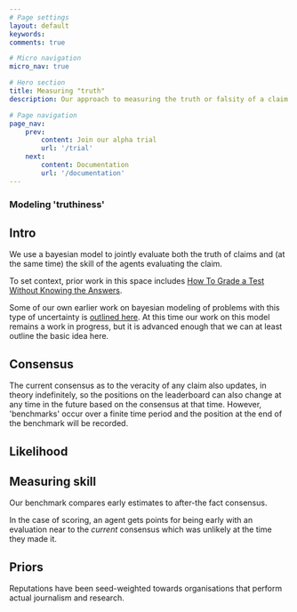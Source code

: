 ```yaml
---
# Page settings
layout: default
keywords:
comments: true

# Micro navigation
micro_nav: true

# Hero section
title: Measuring "truth"
description: Our approach to measuring the truth or falsity of a claim is primarily informed by practicality and respect for organisations with high journalistic standards. Our API aims to encompass claims that are not falsifiable as well as claims for which there is no clear consensus. 

# Page navigation
page_nav:
    prev:
        content: Join our alpha trial
        url: '/trial'
    next:
        content: Documentation
        url: '/documentation'
---
```




### Modeling 'truthiness'


## Intro 

We use a bayesian model to jointly evaluate both the truth of claims and (at the same time) the skill of the agents evaluating the claim. 

To set context, prior work in this space includes <a href="https://icml.cc/2012/papers/597.pdf">How To Grade a Test Without Knowing the Answers</a>.

Some of our own earlier work on bayesian modeling of problems with this type of uncertainty is <a href="https://github.com/factbenchmark/reality-reliability">outlined here</a>. At this time our work on this model remains a work in progress, but it is advanced enough that we can at least outline the basic idea here.

## Consensus

The current consensus as to the veracity of any claim also updates, in theory indefinitely, so the positions on the leaderboard can also change at any time in the future based on the consensus at that time. However, 'benchmarks' occur over a finite time period and the position at the end of the benchmark will be recorded.

## Likelihood

## Measuring skill

Our benchmark compares early estimates to after-the fact consensus. 

In the case of scoring, an agent gets points for being early with an evaluation near to the *current* consensus which was unlikely at the time they made it.

## Priors 

Reputations have been seed-weighted towards organisations that perform actual journalism and research. 

